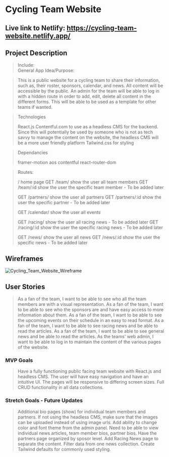 # Cycling Team Website

## Live link to Netlify: https://cycling-team-website.netlify.app/

## Project Description
> Include:<br />
> General App Idea/Purpose:<br />

> This is a public website for a cycling team to share their information, such as, their roster, sponsors, calendar, and news. All content will be accessible by the public. An admin for the team will be able to log in with a hidden route in order to add, edit, delete all content in the different forms. This will be able to be used as a template for other teams if wanted. <br />

> Technologies
>
> React.js 
> Contentful.com to use as a headless CMS for the backend. Since this will potentially be used by someone who is not as tech savvy to manage the content on the website, the headless CMS will be a more user friendly platform
> Tailwind.css for styling

> Dependancies
> 
> framer-motion
> aos
> contentful
> react-router-dom

> Routes:<br />
>
> / home page
> GET /team/ show the user all team members
> GET /team/:id show the user the specific team member - To be added later
>
> GET /partners/ show the user all partners
> GET /partners/:id show the user the specific partner - To be added later
>
> GET /calendar/ show the user all events
>
> GET /racing/ show the user all racing news - To be added later
> GET /racing/:id show the user the specific racing news - To be added later
>
> GET /news/ show the user all news
> GET /news/:id show the user the specific news - To be added later

## Wireframes
![Cycling_Team_Website_Wireframe](https://media.git.generalassemb.ly/user/49453/files/5af6820c-335e-4f05-869a-3c049f997136)

## User Stories
> As a fan of the team, I want to be able to see who all the team members are with a visual representation.
> As a fan of the team, I want to be able to see who the sponsors are and have easy access to more information about them. 
> As a fan of the team, I want to be able to see the upcoming events on their schedule in an easy to read format.
> As a fan of the team, I want to be able to see racing news and be able to read the articles.
> As a fan of the team, I want to be able to see general news and be able to read the articles.
> As the teams' web admin, I want to be able to log in to maintain the content of the various pages of the website. 

### MVP Goals
> Have a fully functioning public facing team website with React.js and headless CMS. 
> The user will have easy navigation and have an intuitive UI.
> The pages will be responsive to differing screen sizes. 
> Full CRUD functionality in all data collections. 


### Stretch Goals - Future Updates
> Additional bio pages (show) for individual team members and partners. 
> If not using the headless CMS, make sure that the images can be uploaded instead of using image urls.
> Add ability to change color and font theme from the admin panel.
> Need to be able to view individual news articles, team member bios, partner bios.
> Have the partners page organized by sposor level.
> Add Racing News page to separate the content. Filter data from one news collection.
> Create Tailwind defaults for commonly used styling.
